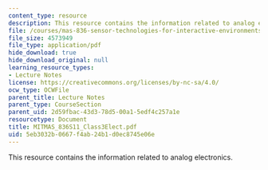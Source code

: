 ```yaml
---
content_type: resource
description: This resource contains the information related to analog electronics.
file: /courses/mas-836-sensor-technologies-for-interactive-environments-spring-2011/5eb3032b0667f4ab24b1d0ec8745e06e_MITMAS_836S11_Class3Elect.pdf
file_size: 4573949
file_type: application/pdf
hide_download: true
hide_download_original: null
learning_resource_types:
- Lecture Notes
license: https://creativecommons.org/licenses/by-nc-sa/4.0/
ocw_type: OCWFile
parent_title: Lecture Notes
parent_type: CourseSection
parent_uid: 2d59fbac-43d3-78d5-00a1-5edf4c257a1e
resourcetype: Document
title: MITMAS_836S11_Class3Elect.pdf
uid: 5eb3032b-0667-f4ab-24b1-d0ec8745e06e
---
```

This resource contains the information related to analog electronics.